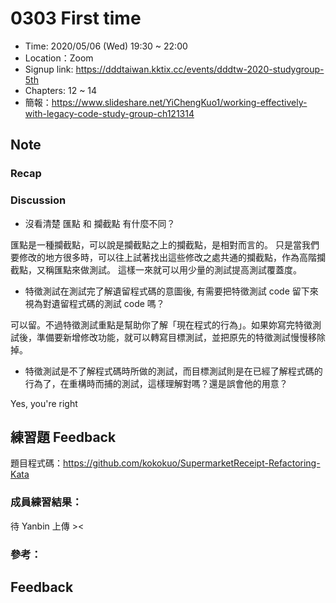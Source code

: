 # 0303 First time

- Time: 2020/05/06 (Wed) 19:30 ~ 22:00
- Location：Zoom
- Signup link: https://dddtaiwan.kktix.cc/events/dddtw-2020-studygroup-5th
- Chapters: 12 ~ 14
- 簡報：https://www.slideshare.net/YiChengKuo1/working-effectively-with-legacy-code-study-group-ch121314

## Note

### Recap


### Discussion

* 沒看清楚 匯點 和 攔截點 有什麼不同？

匯點是一種攔截點，可以說是攔截點之上的攔截點，是相對而言的。
只是當我們要修改的地方很多時，可以往上試著找出這些修改之處共通的攔截點，作為高階攔截點，又稱匯點來做測試。
這樣一來就可以用少量的測試提高測試覆蓋度。

* 特徵測試在測試完了解遺留程式碼的意圖後, 有需要把特徵測試 code 留下來視為對遺留程式碼的測試 code 嗎？

可以留。不過特徵測試重點是幫助你了解「現在程式的行為」。如果妳寫完特徵測試後，準備要新增修改功能，就可以轉寫目標測試，並把原先的特徵測試慢慢移除掉。

* 特徵測試是不了解程式碼時所做的測試，而目標測試則是在已經了解程式碼的行為了，在重構時而捕的測試，這樣理解對嗎？還是誤會他的用意？

Yes, you're right


## 練習題 Feedback

題目程式碼：https://github.com/kokokuo/SupermarketReceipt-Refactoring-Kata


### 成員練習結果：

待 Yanbin 上傳 ><


### 參考：


## Feedback



